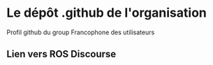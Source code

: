 # Le dépôt .github de l'organisation
Profil github du group Francophone des utilisateurs

## Lien vers ROS Discourse
